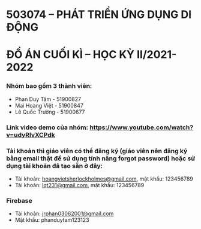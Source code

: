 # 503074 – PHÁT TRIỂN ỨNG DỤNG DI ĐỘNG 
# ĐỒ ÁN CUỐI KÌ – HỌC KỲ II/2021-2022

### Nhóm bao gồm 3 thành viên:
- Phan Duy Tâm - 51900827
- Mai Hoàng Việt - 51900847
- Lê Quốc Trường - 51900677

### Link video demo của nhóm: https://www.youtube.com/watch?v=udyRIvXCPdk

### Tài khoản thì giáo viên có thể đăng ký (giáo viên nên đăng ký bằng email thật để sử dụng tính năng forgot password) hoặc sử dụng tài khoản đã tạo sẵn ở đây:
+ Tài khoản: hoangvietsherlockholmes@gmail.com, mật khẩu: 123456789
+ Tài khoản: lqt231@gmail.com, mật khẩu: 123456789

### Firebase
+ Tài khoản: jrphan03062001@gmail.com
+ Mật khẩu: phanduytam123123
